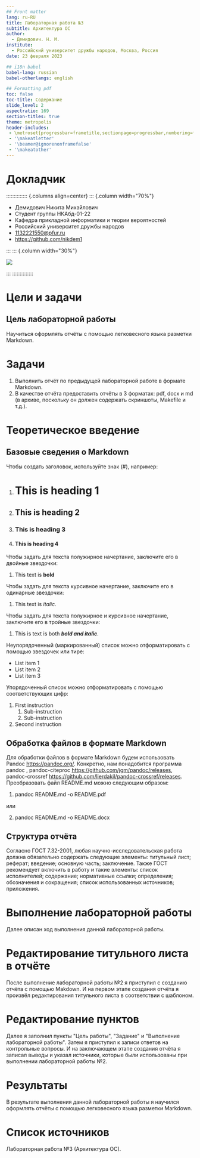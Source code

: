 ```yaml
---
## Front matter
lang: ru-RU
title: Лабораторная работа №3
subtitle: Архитектура ОС
author:
  - Демидович. Н. М.
institute:
  - Российский университет дружбы народов, Москва, Россия
date: 23 февраля 2023

## i18n babel
babel-lang: russian
babel-otherlangs: english

## Formatting pdf
toc: false
toc-title: Содержание
slide_level: 2
aspectratio: 169
section-titles: true
theme: metropolis
header-includes:
 - \metroset{progressbar=frametitle,sectionpage=progressbar,numbering=fraction}
 - '\makeatletter'
 - '\beamer@ignorenonframefalse'
 - '\makeatother'
---
```


# Докладчик

:::::::::::::: {.columns align=center}
::: {.column width="70%"}

  * Демидович Никита Михайлович
  * Студент группы НКАбд-01-22
  * Кафедра прикладной информатики и теории вероятностей
  * Российский университет дружбы народов
  * [1132221550@pfur.ru](mailto:1132221550@pfur.ru)
  * <https://github.com/nikdem1>

:::
::: {.column width="30%"}

![](./image/kulyabov.jpg)

:::
::::::::::::::

# Цели и задачи

## Цель лабораторной работы

Научиться оформлять отчёты с помощью легковесного языка разметки Markdown.

# Задачи

1. Выполнить отчёт по предыдущей лабораторной работе в формате Markdown.
2. В качестве отчёта предоставить отчёты в 3 форматах: pdf, docx и md (в архиве, поскольку он должен содержать скриншоты, Makefile и т.д.).

# Теоретическое введение

## Базовые сведения о Markdown

Чтобы создать заголовок, используйте знак (#), например:

1. # This is heading 1
2. ## This is heading 2
3. ### This is heading 3
4. #### This is heading 4

Чтобы задать для текста полужирное начертание, заключите его в двойные звездочки:

1. This text is **bold**

Чтобы задать для текста курсивное начертание, заключите его в одинарные звездочки:

1. This text is *italic*.

Чтобы задать для текста полужирное и курсивное начертание, заключите его в тройные
звездочки:

1. This is text is both ***bold and italic***.

Неупорядоченный (маркированный) список можно отформатировать с помощью звездочек или тире:

- List item 1
- List item 2
- List item 3

Упорядоченный список можно отформатировать с помощью соответствующих цифр:

1. First instruction
   1. Sub-instruction
   1. Sub-instruction
2. Second instruction

## Обработка файлов в формате Markdown

Для обработки файлов в формате Markdown будем использовать Pandoc
https://pandoc.org/. Конкретно, нам понадобится программа pandoc ,
pandoc-citeproc https://github.com/jgm/pandoc/releases, pandoc-crossref
https://github.com/lierdakil/pandoc-crossref/releases.
Преобразовать файл README.md можно следующим образом:

1. pandoc README.md -o README.pdf

или

2. pandoc README.md -o README.docx


## Структура отчёта

Согласно ГОСТ 7.32-2001, любая научно-исследовательская работа должна обязательно
содержать следующие элементы: титульный лист; реферат; введение; основную часть; заключение.
Также ГОСТ рекомендует включить в работу и такие элементы: список исполнителей; содержание; нормативные ссылки; определения; обозначения и сокращения; список использованных источников; приложения.

# Выполнение лабораторной работы

Далее описан ход выполнения данной лабораторной работы.

# Редактирование титульного листа в отчёте

После выполнение лабораторной работы №2 я приступил с созданию отчёта с помощью Makdown.
И на первом этапе создания отчёта я произвёл редактирования титульного листа в соответствии с шаблоном.

# Редактирование пунктов

Далее я заполнил пункты "Цель работы", "Задание" и "Выполнение лабораторной работы".
Затем я приступил к записи ответов на контрольные вопросы.
И на заключающем этапе создания отчёта я записал выводы и указал источники, которые были использованы при выполнении лабораторной работы №2.

# Результаты

В результате выполнения данной лабораторной работы я научился оформлять отчёты с помощью легковесного языка разметки Markdown.


# Список источников

Лабораторная работа №3 (Архитектура ОС).
